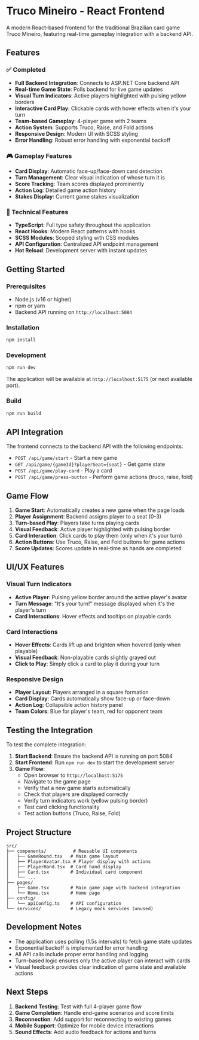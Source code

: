 
# Truco Mineiro - React Frontend

A modern React-based frontend for the traditional Brazilian card game Truco Mineiro, featuring real-time gameplay integration with a backend API.

## Features

### ✅ Completed
- **Full Backend Integration**: Connects to ASP.NET Core backend API
- **Real-time Game State**: Polls backend for live game updates
- **Visual Turn Indicators**: Active players highlighted with pulsing yellow borders
- **Interactive Card Play**: Clickable cards with hover effects when it's your turn
- **Team-based Gameplay**: 4-player game with 2 teams
- **Action System**: Supports Truco, Raise, and Fold actions
- **Responsive Design**: Modern UI with SCSS styling
- **Error Handling**: Robust error handling with exponential backoff

### 🎮 Gameplay Features
- **Card Display**: Automatic face-up/face-down card detection
- **Turn Management**: Clear visual indication of whose turn it is
- **Score Tracking**: Team scores displayed prominently
- **Action Log**: Detailed game action history
- **Stakes Display**: Current game stakes visualization

### 🔧 Technical Features
- **TypeScript**: Full type safety throughout the application
- **React Hooks**: Modern React patterns with hooks
- **SCSS Modules**: Scoped styling with CSS modules
- **API Configuration**: Centralized API endpoint management
- **Hot Reload**: Development server with instant updates

## Getting Started

### Prerequisites
- Node.js (v16 or higher)
- npm or yarn
- Backend API running on `http://localhost:5084`

### Installation
```bash
npm install
```

### Development
```bash
npm run dev
```
The application will be available at `http://localhost:5175` (or next available port).

### Build
```bash
npm run build
```

## API Integration

The frontend connects to the backend API with the following endpoints:

- `POST /api/game/start` - Start a new game
- `GET /api/game/{gameId}?playerSeat={seat}` - Get game state
- `POST /api/game/play-card` - Play a card
- `POST /api/game/press-button` - Perform game actions (truco, raise, fold)

## Game Flow

1. **Game Start**: Automatically creates a new game when the page loads
2. **Player Assignment**: Backend assigns player to a seat (0-3)
3. **Turn-based Play**: Players take turns playing cards
4. **Visual Feedback**: Active player highlighted with pulsing border
5. **Card Interaction**: Click cards to play them (only when it's your turn)
6. **Action Buttons**: Use Truco, Raise, and Fold buttons for game actions
7. **Score Updates**: Scores update in real-time as hands are completed

## UI/UX Features

### Visual Turn Indicators
- **Active Player**: Pulsing yellow border around the active player's avatar
- **Turn Message**: "It's your turn!" message displayed when it's the player's turn
- **Card Interactions**: Hover effects and tooltips on playable cards

### Card Interactions
- **Hover Effects**: Cards lift up and brighten when hovered (only when playable)
- **Visual Feedback**: Non-playable cards slightly grayed out
- **Click to Play**: Simply click a card to play it during your turn

### Responsive Design
- **Player Layout**: Players arranged in a square formation
- **Card Display**: Cards automatically show face-up or face-down
- **Action Log**: Collapsible action history panel
- **Team Colors**: Blue for player's team, red for opponent team

## Testing the Integration

To test the complete integration:

1. **Start Backend**: Ensure the backend API is running on port 5084
2. **Start Frontend**: Run `npm run dev` to start the development server
3. **Game Flow**: 
   - Open browser to `http://localhost:5175`
   - Navigate to the game page
   - Verify that a new game starts automatically
   - Check that players are displayed correctly
   - Verify turn indicators work (yellow pulsing border)
   - Test card clicking functionality
   - Test action buttons (Truco, Raise, Fold)

## Project Structure

```
src/
├── components/          # Reusable UI components
│   ├── GameRound.tsx   # Main game layout
│   ├── PlayerAvatar.tsx # Player display with actions
│   ├── PlayerHand.tsx  # Card hand display
│   ├── Card.tsx        # Individual card component
│   └── ...
├── pages/
│   ├── Game.tsx        # Main game page with backend integration
│   └── Home.tsx        # Home page
├── config/
│   └── apiConfig.ts    # API configuration
└── services/           # Legacy mock services (unused)
```

## Development Notes

- The application uses polling (1.5s intervals) to fetch game state updates
- Exponential backoff is implemented for error handling
- All API calls include proper error handling and logging
- Turn-based logic ensures only the active player can interact with cards
- Visual feedback provides clear indication of game state and available actions

## Next Steps

1. **Backend Testing**: Test with full 4-player game flow
2. **Game Completion**: Handle end-game scenarios and score limits
3. **Reconnection**: Add support for reconnecting to existing games
4. **Mobile Support**: Optimize for mobile device interactions
5. **Sound Effects**: Add audio feedback for actions and turns